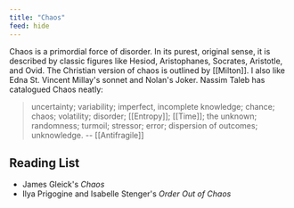 ```yaml
---
title: "Chaos"
feed: hide
---
```


Chaos is a primordial force of disorder. In its purest, original sense, it is described by classic figures like Hesiod, Aristophanes, Socrates, Aristotle, and Ovid. The Christian version of chaos is outlined by [[Milton]]. I also like Edna St. Vincent Millay's sonnet and Nolan's Joker. Nassim Taleb has catalogued Chaos neatly:

> uncertainty; variability; imperfect, incomplete knowledge; chance; chaos; volatility; disorder; [[Entropy]]; [[Time]]; the unknown; randomness; turmoil; stressor; error; dispersion of outcomes; unknowledge. -- [[Antifragile]]



## Reading List

* James Gleick's _Chaos_ 
* Ilya Prigogine and Isabelle Stenger's _Order Out of Chaos_